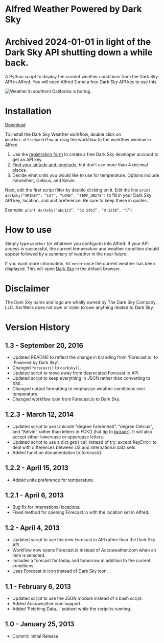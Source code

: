 Alfred Weather Powered by Dark Sky
==================================

# Archived 2024-01-01 in light of the Dark Sky API shutting down a while back.

A Python script to display the current weather conditions from the Dark Sky API in Alfred. You will need Alfred 3 and a free Dark Sky API key to use this.

![Weather in southern California is boring.](example.png)

# Installation

[Download](https://github.com/quells/darksky-weather-alfred2/blob/master/Weather.alfredworkflow?raw=true)

To install the Dark Sky Weather workflow, double click on ```Weather.alfredworkflow``` or drag the workflow to the workflow window in Alfred.

1. Use the [registration form](https://darksky.net/dev/register) to create a free Dark Sky developer account to get an API key.
2. [Find your latitude and longitude](http://stevemorse.org/jcal/latlon.php), but don’t use more than 4 decimal places.
3. Decide what units you would like to use for temperature. Options include Fahrenheit, Celsius, and Kelvin.

Next, edit the first script filter by double clicking on it. Edit the line ```print darksky(“APIKEY”, “LAT”, “LONG”, “TEMP_UNITS”)``` to fill in your Dark Sky API key, location, and unit preference. Be sure to keep these in quotes.

Example: ```print darksky(“abc123”, “52.2053”, “0.1218”, “C”)```

# How to use

Simply type ```weather``` (or whatever you configure) into Alfred. If your API access is successful, the current temperature and weather condition should appear followed by a summary of weather in the near future.

If you want more information, hit ```enter``` once the current weather has been displayed. This will open [Dark Sky](http://darksky.net) in the default browser.

# Disclaimer

The Dark Sky name and logo are wholly owned by The Dark Sky Company, LLC. Kai Wells does not own or claim to own anything related to Dark Sky.

# Version History

## 1.3 - September 20, 2016

- Updated README to reflect the change in branding from 'Forecast.io' to 'Powered by Dark Sky'.
- Changed `forecast()` to `darksky()`.
- Updated script to move away from deprecated Forecast.io API.
- Updated script to keep everything in JSON rather than converting to XML.
- Changed output formatting to emphasize weather conditions over temperature.
- Changed workflow icon from Forecast.io to Dark Sky.

## 1.2.3 - March 12, 2014

- Updated script to use Unicode "degree Fahrenheit", "degree Celsius", and "Kelvin" rather than letters in FCK() (hat tip to [jwisser](https://github.com/jwisser/darksky-weather-alfred2)). It will also accept either lowercase or uppercase letters.
- Updated script to use a dict.get() call instead of try: except KeyError: to deal with differences between US and international data sets.
- Added function documentation to forecast().

## 1.2.2 - April 15, 2013

- Added units preference for temperature.

## 1.2.1 - April 6, 2013

- Bug fix for international locations.
- Fixed method for opening Forecast.io with the location set in Alfred.

## 1.2 - April 4, 2013

- Updated script to use the new Forecast.io API rather than the Dark Sky API.
- Workflow now opens Forecast.io instead of Accuweather.com when an item is selected.
- Includes a forecast for today and tomorrow in addition to the current conditions.
- Uses Forecast.io icon instead of Dark Sky icon.

## 1.1 - February 6, 2013

- Updated script to use the JSON module instead of a bash script.
- Added Accuweather.com support.
- Added ‘Fetching Data…’ subtext while the script is running.

## 1.0 - January 25, 2013

- Commit: Initial Release
